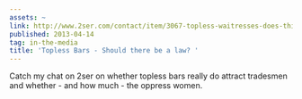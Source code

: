 ```yaml
---
assets: ~
link: http://www.2ser.com/contact/item/3067-topless-waitresses-does-this-take-away-equality
published: 2013-04-14
tag: in-the-media
title: 'Topless Bars - Should there be a law? '
---
```

Catch my chat on 2ser on whether topless bars really do attract tradesmen and whether - and how much - the oppress women. 